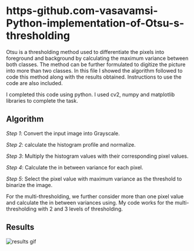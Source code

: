 # https-github.com-vasavamsi-Python-implementation-of-Otsu-s-thresholding

Otsu is a thresholding method used to differentiate the pixels into foreground and background by calculating the maximum variance between both classes. The method can be further formulated to digitize the picture into more than two classes. In this file I showed the algorithm followed to code this method along with the results obtained. Instructions to use the code are also included. 

I completed this code using python. I used cv2, numpy and matplotlib libraries to complete the task.

## Algorithm

_Step 1_: Convert the input image into Grayscale.

_Step 2_: calculate the histogram profile and normalize.

_Step 3_: Multiply the histogram values with their corresponding pixel values.

_Step 4_: Calculate the in between variance for each pixel.

_Step 5_: Select the pixel value with maximum variance as the threshold to binarize the image. 

For the multi-thresholding, we further consider more than one pixel value and calculate the in between variances using. My code works for the multi-thresholding with 2 and 3 levels of thresholding.

## Results 

![results gif](https://github.com/vasavamsi/https-github.com-vasavamsi-Python-implementation-of-Otsu-s-thresholding/assets/58003228/a246b0e3-c25a-4be4-aaa1-4f74df2fb961)
